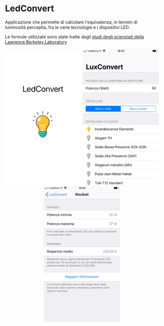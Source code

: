 # **LedConvert**

Applicazione che permette di calcolare l'equivalenza, in termini di  luminosità percepita, fra le varie tecnologie e i dispositivi LED. 

Le formule utilizzate sono state tratte dagli [studi degli scienziati della Lawrence Berkeley Laboratory](http://www.esllighting.com.au/pdfs/TheComingRevolutioninLightingPractice.pdf)

<p align="center">
  <img src="img/1.PNG" width="250" />
  <img src="img/2.PNG" width="250" /> 
  <img src="img/3.PNG" width="250" />
</p>
